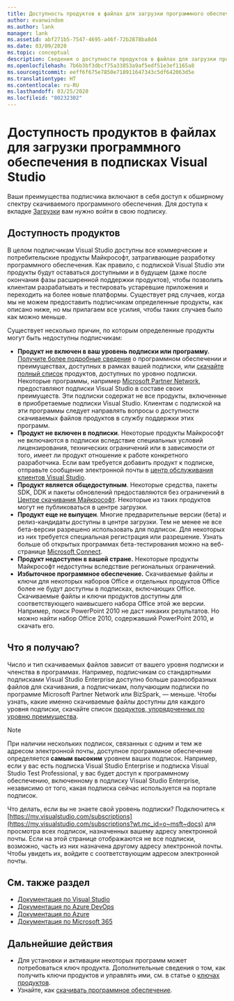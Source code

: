 ```yaml
---
title: Доступность продуктов в файлах для загрузки программного обеспечения в подписках Visual Studio | Документация Майкрософт
author: evanwindom
ms.author: lank
manager: lank
ms.assetid: abf271b5-7547-4695-a46f-72b2878ba8d4
ms.date: 03/09/2020
ms.topic: conceptual
description: Сведения о доступности продуктов в файлах для загрузки программного обеспечения для подписок Visual Studio
ms.openlocfilehash: 7b6b3bf3dbcf75a33853a9af5edf51e3ef1165a8
ms.sourcegitcommit: eeff6f675e7850e718911647343c5df642063d5e
ms.translationtype: HT
ms.contentlocale: ru-RU
ms.lasthandoff: 03/25/2020
ms.locfileid: "80232302"
---
```

# <a name="product-availability-for-software-downloads-in-visual-studio-subscriptions"></a>Доступность продуктов в файлах для загрузки программного обеспечения в подписках Visual Studio
Ваши преимущества подписчика включают в себя доступ к обширному спектру скачиваемого программного обеспечения.
Для доступа к вкладке [Загрузки](https://my.visualstudio.com/downloads?wt.mc_id=o~msft~docs) вам нужно войти в свою подписку.

## <a name="product-availability"></a>Доступность продуктов
В целом подписчикам Visual Studio доступны все коммерческие и потребительские продукты Майкрософт, затрагивающие разработку программного обеспечения. Как правило, с подпиской Visual Studio эти продукты будут оставаться доступными и в будущем (даже после окончания фазы расширенной поддержки продуктов), чтобы позволить клиентам разрабатывать и тестировать устаревшие приложения и переходить на более новые платформы. Существует ряд случаев, когда мы не можем предоставить подписчикам определенные продукты, как описано ниже, но мы прилагаем все усилия, чтобы таких случаев было как можно меньше.

Существует несколько причин, по которым определенные продукты могут быть недоступны подписчикам:

- **Продукт не включен в ваш уровень подписки или программу.** [Получите более подробные сведения](https://visualstudio.microsoft.com/vs/pricing/) о программном обеспечении и преимуществах, доступных в рамках вашей подписки, или [скачайте полный список](https://download.microsoft.com/download/1/5/4/15454442-CF17-47B9-A65D-DF84EF88511B/Products_by_Benefit_Level.xlsx) продуктов, доступных по уровню подписки. Некоторые программы, например [Microsoft Partner Network](https://partner.microsoft.com/), предоставляют подписки Visual Studio в составе своих преимуществ.  Эти подписки содержат не все продукты, включенные в приобретаемые подписки Visual Studio. Клиентам с подпиской на эти программы следует направлять вопросы о доступности скачиваемых файлов продуктов в службу поддержки этих программ.
- **Продукт не включен в подписки**. Некоторые продукты Майкрософт не включаются в подписки вследствие специальных условий лицензирования, технических ограничений или в зависимости от того, имеет ли продукт отношение к работе конкретного разработчика. Если вам требуется добавить продукт к подписке, отправьте сообщение электронной почты в [центр обслуживания клиентов Visual Studio](https://visualstudio.microsoft.com/subscriptions/support/).
- **Продукт является общедоступным**. Некоторые средства, пакеты SDK, DDK и пакеты обновлений предоставляются без ограничений в [Центре скачивания Майкрософт](https://www.microsoft.com/download). Некоторые из таких продуктов могут не публиковаться в центре загрузки.
- **Продукт еще не выпущен**.  Многие предварительные версии (бета) и релиз-кандидаты доступны в центре загрузки. Тем не менее не все бета-версии разрешено использовать для подписок. Для некоторых из них требуется специальная регистрация или разрешение. Узнать больше об открытых программах бета-тестирования можно на веб-странице [Microsoft Connect](https://connect.microsoft.com/).
- **Продукт недоступен в вашей стране.** Некоторые продукты Майкрософт недоступны вследствие региональных ограничений.
- **Избыточное программное обеспечение.** Скачиваемые файлы и ключи для некоторых наборов Office и отдельных продуктов Office более не будут доступны в подписках, включающих Office. Скачиваемые файлы и ключи продуктов доступны для соответствующего наивысшего набора Office этой же версии.  Например, поиск PowerPoint 2010 не даст никаких результатов.  Но можно найти набор Office 2010, содержавший PowerPoint 2010, и скачать его.

## <a name="what-do-i-get"></a>Что я получаю?
Число и тип скачиваемых файлов зависит от вашего уровня подписки и членства в программах.  Например, подписчикам со стандартными подписками Visual Studio Enterprise доступно больше разнообразных файлов для скачивания, а подписчикам, получающим подписки по программе Microsoft Partner Network или BizSpark, — меньше.  Чтобы узнать, какие именно скачиваемые файлы доступны для каждого уровня подписки, скачайте список [продуктов, упорядоченных по уровню преимущества](https://download.microsoft.com/download/1/5/4/15454442-CF17-47B9-A65D-DF84EF88511B/Visual_Studio_by_Subscription_Level.xlsx).

> [!NOTE]
> При наличии нескольких подписок, связанных с одним и тем же адресом электронной почты, доступное программное обеспечение определяется **самым высоким** уровнем ваших подписок.  Например, если у вас есть подписка Visual Studio Enterprise и подписка Visual Studio Test Professional, у вас будет доступ к программному обеспечению, включенному в подписку Visual Studio Enterprise, независимо от того, какая подписка сейчас используется на портале подписок. 

Что делать, если вы не знаете свой уровень подписки?  Подключитесь к [https://my.visualstudio.com/subscriptions](https://my.visualstudio.com/subscriptions?wt.mc_id=o~msft~docs) для просмотра всех подписок, назначенных вашему адресу электронной почты. Если на этой странице отображаются не все подписки, возможно, часть из них назначена другому адресу электронной почты.  Чтобы увидеть их, войдите с соответствующим адресом электронной почты.

## <a name="see-also"></a>См. также раздел
- [Документация по Visual Studio](https://docs.microsoft.com/visualstudio/)
- [Документация по Azure DevOps](https://docs.microsoft.com/azure/devops/)
- [Документация по Azure](https://docs.microsoft.com/azure/)
- [Документация по Microsoft 365](https://docs.microsoft.com/microsoft-365/)

## <a name="next-steps"></a>Дальнейшие действия
- Для установки и активации некоторых программ может потребоваться ключ продукта.  Дополнительные сведения о том, как получить ключи продуктов и управлять ими, см. в статье о [ключах продуктов](product-keys.md). 
- Узнайте, как [скачивать программное обеспечение](download-software.md).